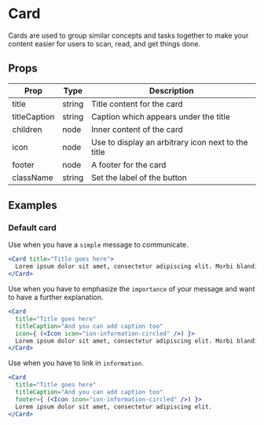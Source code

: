 # Card

Cards are used to group similar concepts and tasks together to make your content
easier for users to scan, read, and get things done.

## Props

| Prop | Type | Description |
| ---- | ---- | ----------- |
| title | string | Title content for the card |
| titleCaption | string | Caption which appears under the title |
| children | node | Inner content of the card |
| icon | node | Use to display an arbitrary icon next to the title |
| footer | node | A footer for the card |
| className | string | Set the label of the button |

## Examples

### Default card

Use when you have a `simple` message to communicate.

```jsx
<Card title="Title goes here">
  Lorem ipsum dolor sit amet, consectetur adipiscing elit. Morbi blandit orci vitae sem vestibulum sagittis.
</Card>
```

Use when you have to emphasize the `importance` of your message and want to have a further explanation.

```jsx
<Card
  title="Title goes here"
  titleCaption="And you can add caption too"
  icon={ (<Icon icon="ion-information-circled" />) }>
  Lorem ipsum dolor sit amet, consectetur adipiscing elit. Morbi blandit orci vitae sem vestibulum sagittis.
</Card>
```

Use when you have to link in `information`.

```jsx
<Card
  title="Title goes here"
  titleCaption="And you can add caption too"
  footer={ (<Icon icon="ion-information-circled" />) }>
  Lorem ipsum dolor sit amet, consectetur adipiscing elit.
</Card>
```

